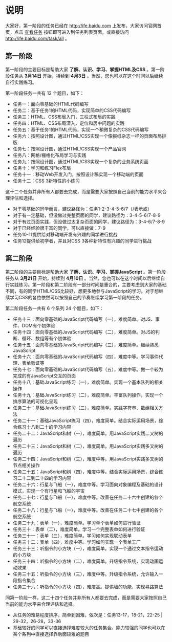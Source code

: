 # 说明

大家好，第一阶段的任务已经在 <http://ife.baidu.com> 上发布，大家访问官网首页，点击 [查看任务](http://ife.baidu.com/task/all}) 按钮即可进入到任务列表页面。或直接访问 <http://ife.baidu.com/task/all> 。

## 第一阶段

第一阶段的主要目标是帮助大家 **了解、认识、学习、掌握HTML及CSS** 。第一阶段任务从 **3月14日** 开始，持续到 **4月3日** 。当然，您也可以在这个时间以后继续自行实践练习。

第一阶段任务一共有 12 个题目，如下：

 - 任务一：面向零基础的HTML代码编写
 - 任务二：基于任务1的HTML代码，实现简单的CSS代码编写
 - 任务三：HTML、CSS布局入门，三栏式布局的实践
 - 任务四：HTML、CSS布局深入，定位和居中问题的实践
 - 任务五：基于任务1的HTML代码，实现一个稍微复杂的CSS代码编写
 - 任务六：按照设计图，通过HTML/CSS实现一个像报纸杂志一样的页面布局排版
 - 任务七：按照设计图，通过HTML/CSS实现一个产品官网
 - 任务八：网格/栅格化布局学习与实践
 - 任务九：按照设计图，通过HTML/CSS实现一个复杂的业务系统页面
 - 任务十：学习和练习Flex布局
 - 任务十一：移动Web开发入门，按照设计稿实现一个移动端的页面
 - 任务十二：CSS 3新特性的小练习

这十二个任务并非所有人都要去完成，而是需要大家按照自己当前的能力水平来合理评估和选择。
 - 对于零基础的同学而言，建议路径为：任务1-2-3-4-5-6/7（/表示或）
 - 对于有一定基础，但没做过完整页面的同学，建议路径为：3-4-5-6/7-8-9
 - 对于有过页面实践，但没做过太复杂页面的同学，建议路径为：3-4-6/7-8-9
 - 对于已经经验很丰富的同学，可以直接做：7-9
 - 任务10-11提供给对移动端开发有兴趣的同学进行挑战
 - 任务12提供给初学者，并且对CSS 3各种新特性有兴趣的同学进行挑战

## 第二阶段

 第二阶段的主要目标是帮助大家 **了解、认识、学习、掌握JavaScript** 。第一阶段任务从 **3月21日** 开始，持续到 **4月10日** 。当然，您也可以在这个时间以后继续自行实践练习。第一阶段和第二阶段有一部分时间是重合的，主要考虑到大家的基础不同，有的同学HTML/CSS比较好，想更多地参与JavaScript的学习。对于想继续学习CSS的各位依然可以按照自己的节奏继续学习第一阶段的任务。

第二阶段任务一共有 6 个系列 24 个题目，如下：

 - 任务十三：面向零基础的JavaScript代码编写（一），难度简单。对JS、事件、DOM有个初体验
 - 任务十四：面向零基础的JavaScript代码编写（二），难度简单。对JS的判断、循环、数组等有个初体验
 - 任务十五：面向零基础的JavaScript代码编写（三），难度简单。继续熟悉JavaScript
 - 任务十六：面向零基础的JavaScript代码编写（四），难度中等。学习事件代理、表单验证等
 - 任务十七：面向零基础的JavaScript代码编写（五），难度中等。做一个较为完成的有JavaScript交互的页面
 - 任务十八：基础JavaScript练习（一），难度简单。实现一个基本队列的相关操作
 - 任务十九：基础JavaScript练习（二），难度简单。丰富队列操作，实现一个排序算法的可视化呈现
 - 任务二十：基础JavaScript练习（三），难度简单。实践字符串、数组相关方法
 - 任务二十一：基础JavaScript练习（四），难度简单。结合实际运用场景，综合练习十八到二十的学习内容
 - 任务二十二：JavaScript和树（一），难度简单。用JavaScript实践二叉树的遍历
 - 任务二十三：JavaScript和树（二），难度简单。用JavaScript实践多叉树的遍历
 - 任务二十四：JavaScript和树（三），难度中等。用JavaScript实践多叉树的节点相关操作
 - 任务二十五：JavaScript和树（四），难度中等。结合实际运用场景，综合练习二十二到二十四的学习内容
 - 任务二十六：行星与飞船（一），难度中等。学习面向对象编程及基础的设计模式，实现一个有行星和飞船的宇宙
 - 任务二十七：行星与飞船（一），难度中等。改善在任务二十六中创建的各个航空系统
 - 任务二十八：行星与飞船（一），难度中等。改善在任务二十七中创建的各个航空系统
 - 任务二十九：表单（一），难度简单。学习单个表单如何进行验证
 - 任务三十：表单（二），难度简单。学习一个完整表单如何进行验证
 - 任务三十一：表单（三），难度简单。学习如何实现联动表单
 - 任务三十二：表单（四），难度中等。学习如何实现一个表单工厂
 - 任务三十三：听指令的小方块（一），难度简单。实现一个通过文本指令运动的小方块
 - 任务三十四：听指令的小方块（二），难度简单。升级指令系统，实现动画运动效果
 - 任务三十五：听指令的小方块（三），难度中等。升级指令系统，允许输入一段指令集合
 - 任务三十六：听指令的小方块（四），难度高。提供墙的功能，实现寻路算法

 同第一阶段一样，这二十四个任务并非所有人都要去完成，而是需要大家按照自己当前的能力水平来合理评估和选择。
 - 从任务的难易程度排序，简单到困难，依次是：任务13-17，18-21，22-25 | 29-32，26-28，33-36
 - 基础较好的同学可以直接选择难度较大的任务集合。能力较强的同学也可以在某个系列中直接选择靠后面较难的题目